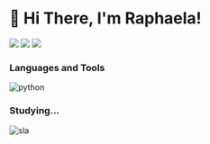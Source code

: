 # 🌸 Hi There, I'm Raphaela!

<div>
<a href = "mailto:rapha.olm@gmail.com"><img loading="lazy" src="https://img.shields.io/badge/Gmail-D14836?style=for-the-badge&logo=gmail&logoColor=white" target="_blank"></a>
<a href="https://www.instagram.com/rapha.olm/" target="_blank"><img loading="lazy" src="https://img.shields.io/badge/-Instagram-%23E4405F?style=for-the-badge&logo=instagram&logoColor=white" target="_blank"></a>
<a href="https://www.linkedin.com/in/raphaela-olm-/" target="_blank"><img loading="lazy" src="https://img.shields.io/badge/-LinkedIn-%230077B5?style=for-the-badge&logo=linkedin&logoColor=white" target="_blank"></a> 
</div>

### Languages and Tools
<div style="display: inline">
  <img align="center" alt="python" src="https://img.shields.io/badge/Python-3776AB?style=for-the-badge&logo=python&logoColor=white" />
</div><br/>

### Studying...
<div style="display: inline">
  <img align="center" alt="sla" scr="https://img.shields.io/badge/JavaScript-F7DF1E?style=for-the-badge&logo=javascript&logoColor=black" />
</div><br/>
